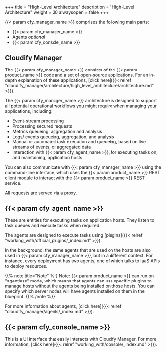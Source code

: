+++
title = "High-Level Architecture"
description = "High-Level Architecture"
weight = 30
alwaysopen = false
+++

{{< param cfy_manager_name >}} comprises the following main parts:

* {{< param cfy_manager_name >}}
* Agents _optional_
* {{< param cfy_console_name >}}

## Cloudify Manager

The {{< param cfy_manager_name >}} consists of the {{< param product_name >}} code and a set of open-source applications. For an in-depth explanation of these applications, [click here]({{< relref "cloudify_manager/architecture/high_level_architecture/architecture.md" >}}).

The {{< param cfy_manager_name >}} architecture is designed to support all potential operational workflows you might require when managing your applications, including:

* Event-stream processing
* Processing secured requests
* Metrics queueing, aggregation and analysis
* Logs/ events queueing, aggregation, and analysis
* Manual or automated task execution and queueing, based on live streams of events, or aggregated data
* Interaction with {{< param cfy_agent_name >}}, for executing tasks on, and maintaining, application hosts

You can also communicate with {{< param cfy_manager_name >}} using the command-line interface, which uses the {{< param product_name >}} REST client module to interact with the {{< param product_name >}} REST service.

All requests are served via a proxy.

## {{< param cfy_agent_name >}}

These are entities for executing tasks on application hosts. They listen to task queues and execute tasks when required.

The agents are designed to execute tasks using [plugins]({{< relref "working_with/official_plugins/_index.md" >}}).

In the background, the same agents that are used on the hosts are also used in {{< param cfy_manager_name >}}, but in a different context. For instance, every deployment has two agents, one of which talks to IaaS APIs to deploy resources.

{{% note title="Note" %}}
Note: {{< param product_name >}} can run on "agentless" mode, which means that agents can use specific plugins to manage hosts without the agents being installed on those hosts. You can specify which server nodes will have agents installed on them in the blueprint.
{{% /note %}}

For more information about agents, [click here]({{< relref "cloudify_manager/agents/_index.md" >}}).

## {{< param cfy_console_name >}}

This is a UI interface that easily interacts with Cloudify Manager. For more information, [click here]({{< relref "working_with/console/_index.md" >}}).
